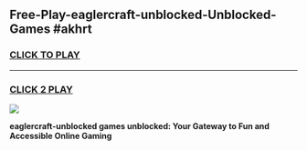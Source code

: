 
## Free-Play-eaglercraft-unblocked-Unblocked-Games #akhrt
<h3>
<a href="https://news.freeplayer.one?title=eaglercraft-unblocked&ref=8M">CLICK TO PLAY</a></h3>
<hr>

<h3>
<a href="https://news.freeplayer.one?title=eaglercraft-unblocked&ref=8M">CLICK 2 PLAY</a>
  
</h3>

<a href="https://news.freeplayer.one?title=eaglercraft-unblocked&ref=8M"><img src="https://clearcache.store/games.png"></a>


**eaglercraft-unblocked games unblocked: Your Gateway to Fun and Accessible Online Gaming**
